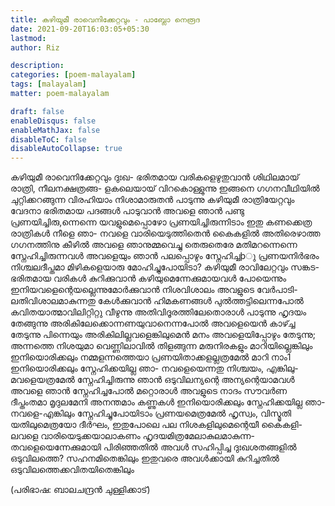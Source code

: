 ```yaml
---
title: കഴിയുമീ രാവെനിക്കേറ്റവും - പാബ്ലോ നെരൂദ
date: 2021-09-20T16:03:05+05:30
lastmod:
author: Riz

description:
categories: [poem-malayalam]
tags: [malayalam]
matter: poem-malayalam

draft: false
enableDisqus: false
enableMathJax: false
disableToC: false
disableAutoCollapse: true
---
```


കഴിയുമീ രാവെനിക്കേറ്റവും ദുഃഖ-
ഭരിതമായ വരികളെഴുതുവാൻ
ശിഥിലമായ്‌ രാത്രി, നീലനക്ഷത്രങ്ങ-
ളകലെയായ്‌ വിറകൊള്ളുന്നു ഇങ്ങനെ
ഗഗനവീഥിയിൽ ചുറ്റിക്കറങ്ങുന്ന
വിരഹിയാം നിശാമാരുതൻ പാടുന്നു
കഴിയുമീ രാത്രിയേറ്റവും വേദനാ
ഭരിതമായ പദങ്ങൾ പാടുവാൻ
അവളെ ഞാൻ പണ്ടു പ്രണയിച്ചിരു,ന്നെന്നെ
യവളുമെപ്പൊഴോ പ്രണയിച്ചിരുന്നിടാം
ഇതു കണക്കെത്ര രാത്രികൾ നീളെ ഞാ-
നവളെ വാരിയെടുത്തിതെൻ കൈകളിൽ
അതിരെഴാത്ത ഗഗനത്തിനു കീഴിൽ
അവളെ ഞാനുമ്മവെച്ചു തെരുതെരേ
മതിമറന്നെന്നെ സ്നേഹിച്ചിരുന്നവൾ
അവളെയും ഞാൻ പലപ്പൊഴും സ്നേഹിച്ചþ​‍ു
പ്രണയനിർഭരം നിശ്ചലദീപ്തമാ
മിഴികളെയാരു മോഹിച്ചുപോയിടാ?
കഴിയുമീ രാവിലേറ്റവും സങ്കട-
ഭരിതമായ വരികൾ കുറിക്കുവാൻ
കഴിയുമെന്നേക്കുമായവൾ പോയെന്നും
ഇനിയവളെന്റെയല്ലെന്നുമോർക്കുവാൻ
നിശവിശാലം അവളുടെ വേർപാടി-
ലതിവിശാലമാകുന്നതു കേൾക്കുവാൻ
ഹിമകണങ്ങൾ പുൽത്തട്ടിലെന്നപോൽ
കവിതയാത്മാവിലിറ്റിറ്റു വീഴുന്നു
അതിവിദൂരത്തിലേതൊരാൾ പാടുന്നു
ഹൃദയം തേങ്ങുന്നു
അരികിലേക്കൊന്നണയുവാനെന്നപോൽ
അവളെയെൻ കാഴ്ച്ച തേടുന്നു പിന്നെയും
അരികിലില്ലവളെങ്കിലുമെൻ മനം
അവളെയിപ്പോഴും തേടുന്നു; അന്നത്തെ
നിശയുമാ വെണ്ണിലാവിൽ തിളങ്ങുന്ന
മരുനിരകളും മാറിയില്ലെങ്കിലും
ഇനിയൊരിക്കലും നമ്മളന്നത്തെയാ
പ്രണയിതാക്കളല്ലത്രമേൽ മാറി നാം1
ഇനിയൊരിക്കലും സ്നേഹിക്കയില്ല ഞാ-
നവളെയെന്നതു നിശ്ചയം, എങ്കിലു-
മവളെയത്രമേൽ സ്നേഹിച്ചിരുന്നു ഞാൻ
ഒടുവിലന്യന്റെ അന്യന്റെയാമവൾ
അവളെ ഞാൻ സ്നേഹിച്ചപോൽ മറ്റൊരാൾ
അവളുടെ നാദം
സൗവർണ ദീപ്തംതമാ മൃദുലമേനി
അനന്തമാം കണ്ണുകൾ
ഇനിയൊരിക്കലും സ്നേഹിക്കയില്ല ഞാ-
നവളെ-എങ്കിലും സ്നേഹിച്ചുപോയിടാം
പ്രണയമെത്രമേൽ ഹൃസ്വം, വിസ്മൃതി
യതിലുമെത്രയോ ദീർഘം, ഇതുപോലെ
പല നിശകളിലുമെന്റെയീ കൈകളി-
ലവളെ വാരിയെടുക്കയാലാകണം
ഹൃദയമിത്രമേലാകുലമാകുന്ന-
തവളെയെന്നേക്കുമായി പിരിഞ്ഞതിൽ
അവൾ സഹിപ്പിച്ച ദുഃഖശതങ്ങളിൽ
ഒടുവിലത്തെ? സഹനമിതെങ്കിലും
ഇതുവരെ അവൾക്കായി കുറിച്ചതിൽ
ഒടുവിലത്തെക്കവിതയിതെങ്കിലും

(പരിഭാഷ: ബാലചന്ദ്രന്‍ ചുള്ളിക്കാട്)
